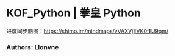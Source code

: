 # KOF_Python | 拳皇 Python

进度同步脑图：https://shimo.im/mindmaps/vVAXVjEVK0fEJ9qm/

### Authors: Llonvne 

